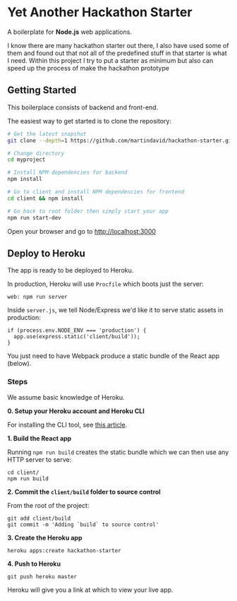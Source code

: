 Yet Another Hackathon Starter
===========================
A boilerplate for **Node.js** web applications.

I know there are many hackathon starter out there, I also have used some of them and 
found out that not all of the predefined stuff in that starter is what I need.
Within this project I try to put a starter as minimum but also can speed up the process of make the hackathon prototype

Getting Started
---------------
This boilerplace consists of backend and front-end.

The easiest way to get started is to clone the repository:

```bash
# Get the latest snapshot
git clone --depth=1 https://github.com/martindavid/hackathon-starter.git myproject

# Change directory
cd myproject

# Install NPM dependencies for backend
npm install

# Go to client and install NPM dependencies for frontend
cd client && npm install

# Go back to root folder then simply start your app
npm run start-dev
```

Open your browser and go to [http://localhost:3000](http://localhost:3000)


Deploy to Heroku
-----------------
The app is ready to be deployed to Heroku.

In production, Heroku will use `Procfile` which boots just the server:

```
web: npm run server
```

Inside `server.js`, we tell Node/Express we'd like it to serve static assets in production:

```
if (process.env.NODE_ENV === 'production') {
  app.use(express.static('client/build'));
}
```

You just need to have Webpack produce a static bundle of the React app (below).

### Steps

We assume basic knowledge of Heroku.

**0. Setup your Heroku account and Heroku CLI**

For installing the CLI tool, see [this article](https://devcenter.heroku.com/articles/heroku-command-line).

**1. Build the React app**

Running `npm run build` creates the static bundle which we can then use any HTTP server to serve:

```
cd client/
npm run build
```

**2. Commit the `client/build` folder to source control**

From the root of the project:

```
git add client/build
git commit -m 'Adding `build` to source control'
```

**3. Create the Heroku app**

```
heroku apps:create hackathon-starter
```

**4. Push to Heroku**

```
git push heroku master
```

Heroku will give you a link at which to view your live app.